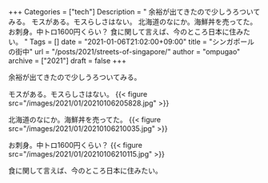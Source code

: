 +++
Categories = ["tech"]
Description = " 余裕が出てきたので少しうろついてみる。  モスがある。モスらしさはない。  北海道のなにか。海鮮丼を売ってた。  お刺身。中トロ1600円くらい？  食に関して言えば、今のところ日本に住みたい。 "
Tags = []
date = "2021-01-06T21:02:00+09:00"
title = "シンガポールの街中"
url = "/posts/2021/streets-of-singapore/"
author = "ompugao"
archive = ["2021"]
draft = false
+++

<body>
<p>余裕が出てきたので少しうろついてみる。</p>

<p>モスがある。モスらしさはない。
{{< figure src="/images/2021/01/20210106205828.jpg" >}}
</p>

<p>北海道のなにか。海鮮丼を売ってた。
{{< figure src="/images/2021/01/20210106210035.jpg" >}}
</p>

<p>お刺身。中トロ1600円くらい？
{{< figure src="/images/2021/01/20210106210115.jpg" >}}
</p>

<p>食に関して言えば、今のところ日本に住みたい。</p>
</body>
